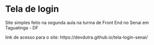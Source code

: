<h1> Tela de login </h1>
<p> Site simples feito na segunda aula na turma de Front End no Senai em Taguatinga - DF </p>
<p> link de acesso para o site: https://devdutra.github.io/tela-login-senai/</p>
